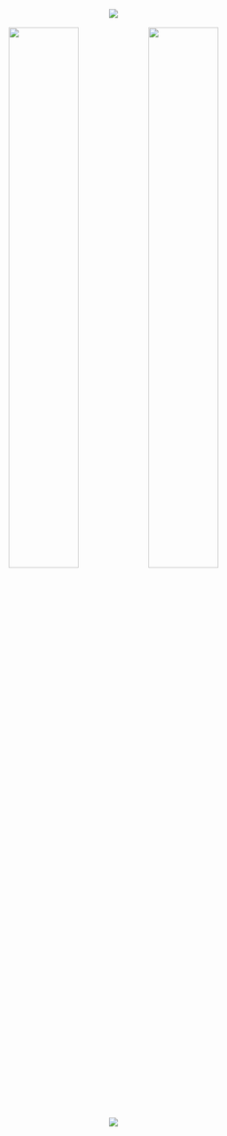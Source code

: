 <div align="center"><a href="mailto:jhaashu09868@gmail.com"><img src="https://img.shields.io/badge/Gmail-D14836?style=for-the-badge&logo=gmail&logoColor=white"></a></div>  

<br/>


<div align="center"><img style="width: 50%; height: 50%;" src="https://github-readme-stats.vercel.app/api?username=ashu-jha-00&theme=dark&count_private=true&show_icons=truehow_icons=true&hide_border=true"><img style="width: 50%; height: 50%;" src="https://github-readme-streak-stats.herokuapp.com/?user=ashu-jha-00&theme=dark&hide_border=true"></div>

<br/>
<div align="center"><img src="https://github-readme-activity-graph.cyclic.app/graph?username=ashu-jha-00&bg_color=000000&color=f8e45c&line=dc8add&point=ffffff&area=true&hide_border=true"></div>

